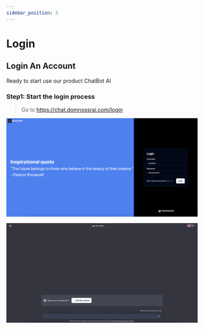 ```yaml
---
sidebar_position: 3
---
```


# Login

## Login An Account
Ready to start use our product ChatBot AI

### Step1: Start the login process

> Go to https://chat.domnossrai.com/login

![](./img/login-page-en.png)

![](./img/home-page-en.png)
